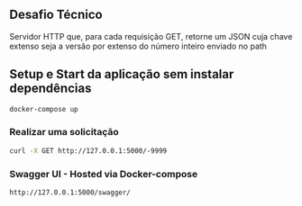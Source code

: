 ## Desafio Técnico
Servidor HTTP que, para cada  requisição GET, retorne um JSON cuja chave extenso seja a versão por  extenso do número inteiro enviado no path

## Setup e Start da aplicação sem instalar dependências
```bash
docker-compose up
```

### Realizar uma solicitação
```bash
curl -X GET http://127.0.0.1:5000/-9999
```

### Swagger UI - Hosted via Docker-compose
```
http://127.0.0.1:5000/swagger/
```

